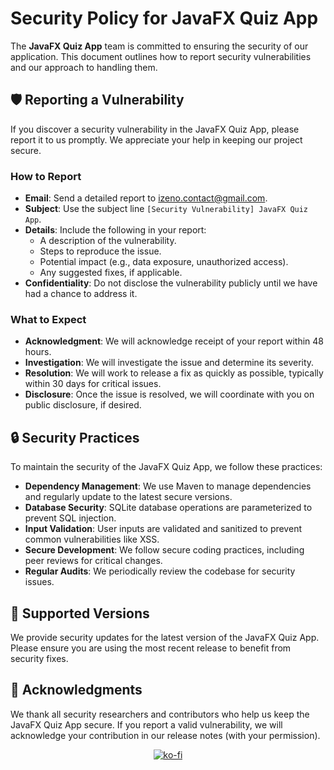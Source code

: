 # Security Policy for JavaFX Quiz App

The **JavaFX Quiz App** team is committed to ensuring the security of our application. This document outlines how to report security vulnerabilities and our approach to handling them.

## 🛡️ Reporting a Vulnerability

If you discover a security vulnerability in the JavaFX Quiz App, please report it to us promptly. We appreciate your help in keeping our project secure.

### How to Report

- **Email**: Send a detailed report to [izeno.contact@gmail.com](mailto:izeno.contact@gmail.com).
- **Subject**: Use the subject line `[Security Vulnerability] JavaFX Quiz App`.
- **Details**: Include the following in your report:
  - A description of the vulnerability.
  - Steps to reproduce the issue.
  - Potential impact (e.g., data exposure, unauthorized access).
  - Any suggested fixes, if applicable.
- **Confidentiality**: Do not disclose the vulnerability publicly until we have had a chance to address it.

### What to Expect

- **Acknowledgment**: We will acknowledge receipt of your report within 48 hours.
- **Investigation**: We will investigate the issue and determine its severity.
- **Resolution**: We will work to release a fix as quickly as possible, typically within 30 days for critical issues.
- **Disclosure**: Once the issue is resolved, we will coordinate with you on public disclosure, if desired.

## 🔒 Security Practices

To maintain the security of the JavaFX Quiz App, we follow these practices:

- **Dependency Management**: We use Maven to manage dependencies and regularly update to the latest secure versions.
- **Database Security**: SQLite database operations are parameterized to prevent SQL injection.
- **Input Validation**: User inputs are validated and sanitized to prevent common vulnerabilities like XSS.
- **Secure Development**: We follow secure coding practices, including peer reviews for critical changes.
- **Regular Audits**: We periodically review the codebase for security issues.

## 📜 Supported Versions

We provide security updates for the latest version of the JavaFX Quiz App. Please ensure you are using the most recent release to benefit from security fixes.

## 🙏 Acknowledgments

We thank all security researchers and contributors who help us keep the JavaFX Quiz App secure. If you report a valid vulnerability, we will acknowledge your contribution in our release notes (with your permission).

<p align="center">
  <a href="https://ko-fi.com/O4O6LO7Q1" target="_blank">
    <img src="https://ko-fi.com/img/githubbutton_sm.svg" alt="ko-fi" style="border: 0;">
  </a>
</p>
